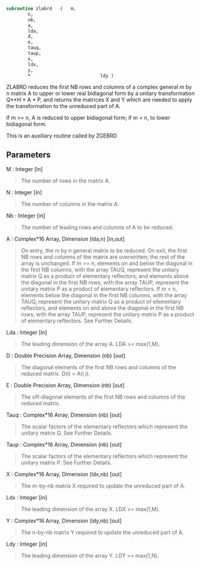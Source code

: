 ```fortran
subroutine zlabrd	(	m,
		n,
		nb,
		a,
		lda,
		d,
		e,
		tauq,
		taup,
		x,
		ldx,
		y,
		*                          ldy )
```

 ZLABRD reduces the first NB rows and columns of a complex general
 m by n matrix A to upper or lower real bidiagonal form by a unitary
 transformation Q**H * A * P, and returns the matrices X and Y which
 are needed to apply the transformation to the unreduced part of A.

 If m >= n, A is reduced to upper bidiagonal form; if m < n, to lower
 bidiagonal form.

 This is an auxiliary routine called by ZGEBRD

## Parameters
M : Integer [in]
> The number of rows in the matrix A.

N : Integer [in]
> The number of columns in the matrix A.

Nb : Integer [in]
> The number of leading rows and columns of A to be reduced.

A : Complex*16 Array, Dimension (lda,n) [in,out]
> On entry, the m by n general matrix to be reduced.
> On exit, the first NB rows and columns of the matrix are
> overwritten; the rest of the array is unchanged.
> If m >= n, elements on and below the diagonal in the first NB
> columns, with the array TAUQ, represent the unitary
> matrix Q as a product of elementary reflectors; and
> elements above the diagonal in the first NB rows, with the
> array TAUP, represent the unitary matrix P as a product
> of elementary reflectors.
> If m < n, elements below the diagonal in the first NB
> columns, with the array TAUQ, represent the unitary
> matrix Q as a product of elementary reflectors, and
> elements on and above the diagonal in the first NB rows,
> with the array TAUP, represent the unitary matrix P as
> a product of elementary reflectors.
> See Further Details.

Lda : Integer [in]
> The leading dimension of the array A.  LDA >= max(1,M).

D : Double Precision Array, Dimension (nb) [out]
> The diagonal elements of the first NB rows and columns of
> the reduced matrix.  D(i) = A(i,i).

E : Double Precision Array, Dimension (nb) [out]
> The off-diagonal elements of the first NB rows and columns of
> the reduced matrix.

Tauq : Complex*16 Array, Dimension (nb) [out]
> The scalar factors of the elementary reflectors which
> represent the unitary matrix Q. See Further Details.

Taup : Complex*16 Array, Dimension (nb) [out]
> The scalar factors of the elementary reflectors which
> represent the unitary matrix P. See Further Details.

X : Complex*16 Array, Dimension (ldx,nb) [out]
> The m-by-nb matrix X required to update the unreduced part
> of A.

Ldx : Integer [in]
> The leading dimension of the array X. LDX >= max(1,M).

Y : Complex*16 Array, Dimension (ldy,nb) [out]
> The n-by-nb matrix Y required to update the unreduced part
> of A.

Ldy : Integer [in]
> The leading dimension of the array Y. LDY >= max(1,N).

